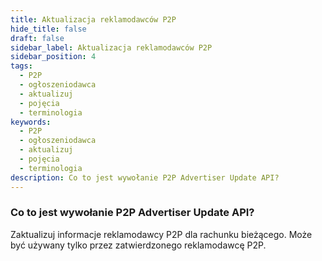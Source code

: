 ```yaml
---
title: Aktualizacja reklamodawców P2P
hide_title: false
draft: false
sidebar_label: Aktualizacja reklamodawców P2P
sidebar_position: 4
tags:
  - P2P
  - ogłoszeniodawca
  - aktualizuj
  - pojęcia
  - terminologia
keywords:
  - P2P
  - ogłoszeniodawca
  - aktualizuj
  - pojęcia
  - terminologia
description: Co to jest wywołanie P2P Advertiser Update API?
---
```


### Co to jest wywołanie P2P Advertiser Update API?

Zaktualizuj informacje reklamodawcy P2P dla rachunku bieżącego. Może być używany tylko przez zatwierdzonego reklamodawcę P2P.
